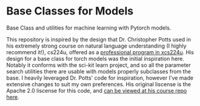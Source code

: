# Base Classes for Models

Base Class and utilities for machine learning with Pytorch models.

This repository is inspired by the design that Dr. Christopher Potts used in his 
extremely strong course on natural language understanding (I highly recommend it!),
cs224u, offered as a <a href='https://online.stanford.edu/courses/xcs224u-natural-language-understanding'>professional program in xcs224u</a>. His 
design for a base class for torch models was the initial inspiration here. Notably
it conforms with the sci-kit learn project, and so all the parameter search 
utilities there are usable with models properly subclasses from the base. I heavily
leveraged Dr. Potts' code for inspiration, however I've made extensive changes to
suit my own preferences. His original liscense is the Apache 2.0 liscense for this
code, and <a href='https://github.com/cgpotts/cs224u'>can be viewed at his course repo here</a>.